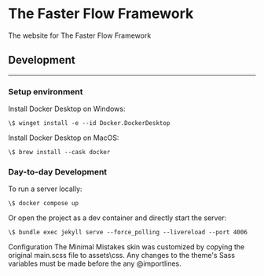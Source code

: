 
# The Faster Flow Framework

The website for The Faster Flow Framework

## Development

---

### Setup environment

Install Docker Desktop on Windows:

```
\$ winget install -e --id Docker.DockerDesktop
```

Install Docker Desktop on MacOS:

```
\$ brew install --cask docker
```

### Day-to-day Development

To run a server locally:
```
\$ docker compose up
```

Or open the project as a dev container and directly start the server:
```
\$ bundle exec jekyll serve --force_polling --livereload --port 4006
```

Configuration
The Minimal Mistakes skin was customized by copying the original main.scss file to assets\css. Any changes to the theme's Sass variables must be made before the any @importlines.

